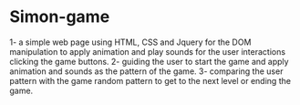 # Simon-game
1- a simple web page using HTML, CSS and Jquery for the DOM manipulation to apply animation and play sounds
for the user interactions clicking the game buttons.
2- guiding the user to start the game and apply animation and sounds as the pattern of the game.
3- comparing the user pattern with the game random pattern to get to the next level or ending the game. 
